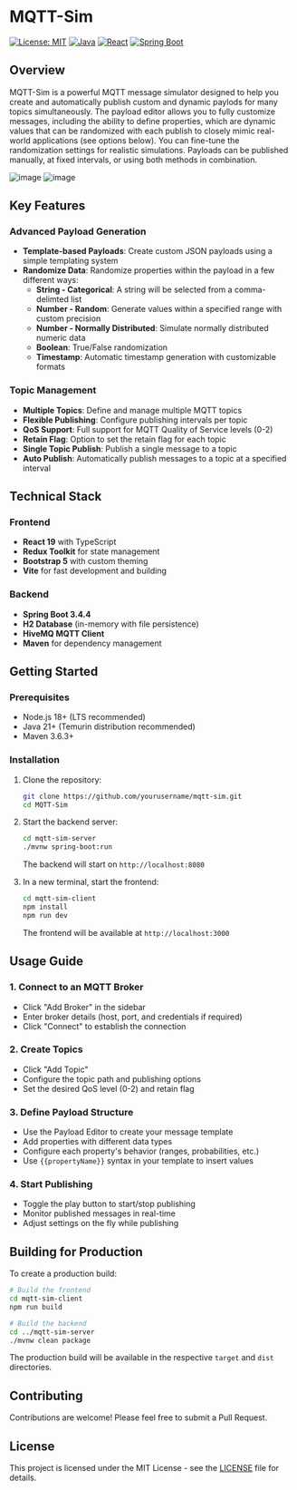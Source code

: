 # MQTT-Sim

[![License: MIT](https://img.shields.io/badge/License-MIT-yellow.svg)](https://opensource.org/licenses/MIT)
[![Java](https://img.shields.io/badge/Java-21%2B-blue)](https://www.oracle.com/java/technologies/)
[![React](https://img.shields.io/badge/React-19-blue)](https://reactjs.org/)
[![Spring Boot](https://img.shields.io/badge/Spring%20Boot-3.4.4-green)](https://spring.io/projects/spring-boot)

## Overview
MQTT-Sim is a powerful MQTT message simulator designed to help you create and automatically publish custom and dynamic paylods for many topics simultaneously. The payload editor allows you to fully customize messages, including the ability to define properties, which are dynamic values that can be randomized with each publish to closely mimic real-world applications (see options below). You can fine-tune the randomization settings for realistic simulations. Payloads can be published manually, at fixed intervals, or using both methods in combination.

![image](https://github.com/user-attachments/assets/f2fd1b90-8086-4510-85e8-2695bb2359bf)
![image](https://github.com/user-attachments/assets/ce063bba-8c17-4bd6-8706-8091dfa3ee63)

## Key Features

### Advanced Payload Generation
- **Template-based Payloads**: Create custom JSON payloads using a simple templating system
- **Randomize Data**: Randomize properties within the payload in a few different ways:
  - **String - Categorical**: A string will be selected from a comma-delimted list
  - **Number - Random**: Generate values within a specified range with custom precision
  - **Number - Normally Distributed**: Simulate normally distributed numeric data
  - **Boolean**: True/False randomization
  - **Timestamp**: Automatic timestamp generation with customizable formats

### Topic Management
- **Multiple Topics**: Define and manage multiple MQTT topics
- **Flexible Publishing**: Configure publishing intervals per topic
- **QoS Support**: Full support for MQTT Quality of Service levels (0-2)
- **Retain Flag**: Option to set the retain flag for each topic
- **Single Topic Publish**: Publish a single message to a topic
- **Auto Publish**: Automatically publish messages to a topic at a specified interval

## Technical Stack

### Frontend
- **React 19** with TypeScript
- **Redux Toolkit** for state management
- **Bootstrap 5** with custom theming
- **Vite** for fast development and building

### Backend
- **Spring Boot 3.4.4**
- **H2 Database** (in-memory with file persistence)
- **HiveMQ MQTT Client**
- **Maven** for dependency management

## Getting Started

### Prerequisites
- Node.js 18+ (LTS recommended)
- Java 21+ (Temurin distribution recommended)
- Maven 3.6.3+

### Installation

1. Clone the repository:
   ```bash
   git clone https://github.com/yourusername/mqtt-sim.git
   cd MQTT-Sim
   ```

2. Start the backend server:
   ```bash
   cd mqtt-sim-server
   ./mvnw spring-boot:run
   ```
   The backend will start on `http://localhost:8080`

3. In a new terminal, start the frontend:
   ```bash
   cd mqtt-sim-client
   npm install
   npm run dev
   ```
   The frontend will be available at `http://localhost:3000`

## Usage Guide

### 1. Connect to an MQTT Broker
   - Click "Add Broker" in the sidebar
   - Enter broker details (host, port, and credentials if required)
   - Click "Connect" to establish the connection

### 2. Create Topics
   - Click "Add Topic"
   - Configure the topic path and publishing options
   - Set the desired QoS level (0-2) and retain flag

### 3. Define Payload Structure
   - Use the Payload Editor to create your message template
   - Add properties with different data types
   - Configure each property's behavior (ranges, probabilities, etc.)
   - Use `{{propertyName}}` syntax in your template to insert values

### 4. Start Publishing
   - Toggle the play button to start/stop publishing
   - Monitor published messages in real-time
   - Adjust settings on the fly while publishing

## Building for Production

To create a production build:

```bash
# Build the frontend
cd mqtt-sim-client
npm run build

# Build the backend
cd ../mqtt-sim-server
./mvnw clean package
```

The production build will be available in the respective `target` and `dist` directories.

## Contributing

Contributions are welcome! Please feel free to submit a Pull Request.

## License

This project is licensed under the MIT License - see the [LICENSE](LICENSE) file for details.
